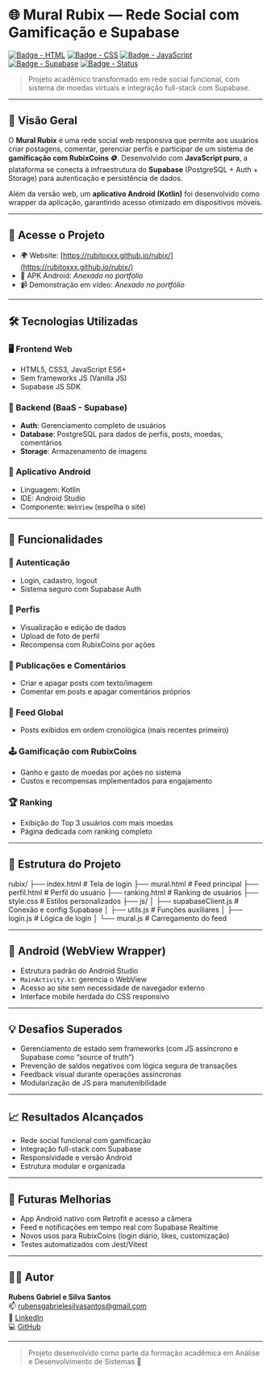 # 🌐 Mural Rubix — Rede Social com Gamificação e Supabase

[![Badge - HTML](https://img.shields.io/badge/HTML5-orange?style=for-the-badge&logo=html5)]()
[![Badge - CSS](https://img.shields.io/badge/CSS3-blue?style=for-the-badge&logo=css3)]()
[![Badge - JavaScript](https://img.shields.io/badge/JavaScript-yellow?style=for-the-badge&logo=javascript)]()
[![Badge - Supabase](https://img.shields.io/badge/Supabase-Backend-green?style=for-the-badge&logo=supabase)]()
[![Badge - Status](https://img.shields.io/badge/Status-Concluído-brightgreen?style=for-the-badge)]()

> Projeto acadêmico transformado em rede social funcional, com sistema de moedas virtuais e integração full-stack com Supabase.

---

## 📌 Visão Geral

O **Mural Rubix** é uma rede social web responsiva que permite aos usuários criar postagens, comentar, gerenciar perfis e participar de um sistema de **gamificação com RubixCoins 🪙**. Desenvolvido com **JavaScript puro**, a plataforma se conecta à infraestrutura do **Supabase** (PostgreSQL + Auth + Storage) para autenticação e persistência de dados.

Além da versão web, um **aplicativo Android (Kotlin)** foi desenvolvido como wrapper da aplicação, garantindo acesso otimizado em dispositivos móveis.

---

## 🚀 Acesse o Projeto

- 🌍 Website: [https://rubitoxxx.github.io/rubix/](https://rubitoxxx.github.io/rubix/)
- 📱 APK Android: *Anexado no portfólio*
- 📹 Demonstração em vídeo: *Anexado no portfólio*

---

## 🛠️ Tecnologias Utilizadas

### 🖥️ Frontend Web

- HTML5, CSS3, JavaScript ES6+
- Sem frameworks JS (Vanilla JS)
- Supabase JS SDK

### 🧩 Backend (BaaS - Supabase)

- **Auth**: Gerenciamento completo de usuários
- **Database**: PostgreSQL para dados de perfis, posts, moedas, comentários
- **Storage**: Armazenamento de imagens

### 📱 Aplicativo Android

- Linguagem: Kotlin
- IDE: Android Studio
- Componente: `WebView` (espelha o site)

---

## 🧠 Funcionalidades

### 🔐 Autenticação
- Login, cadastro, logout
- Sistema seguro com Supabase Auth

### 🧍 Perfis
- Visualização e edição de dados
- Upload de foto de perfil
- Recompensa com RubixCoins por ações

### 📝 Publicações e Comentários
- Criar e apagar posts com texto/imagem
- Comentar em posts e apagar comentários próprios

### 📰 Feed Global
- Posts exibidos em ordem cronológica (mais recentes primeiro)

### 🕹️ Gamificação com RubixCoins
- Ganho e gasto de moedas por ações no sistema
- Custos e recompensas implementados para engajamento

### 🏆 Ranking
- Exibição do Top 3 usuários com mais moedas
- Página dedicada com ranking completo

---

## 📂 Estrutura do Projeto

rubix/
├── index.html # Tela de login
├── mural.html # Feed principal
├── perfil.html # Perfil do usuário
├── ranking.html # Ranking de usuários
├── style.css # Estilos personalizados
├── js/
│ ├── supabaseClient.js # Conexão e config Supabase
│ ├── utils.js # Funções auxiliares
│ ├── login.js # Lógica de login
│ └── mural.js # Carregamento do feed

---

## 📱 Android (WebView Wrapper)

- Estrutura padrão do Android Studio
- `MainActivity.kt`: gerencia o WebView
- Acesso ao site sem necessidade de navegador externo
- Interface mobile herdada do CSS responsivo

---

## 💡 Desafios Superados

- Gerenciamento de estado sem frameworks (com JS assíncrono e Supabase como “source of truth”)
- Prevenção de saldos negativos com lógica segura de transações
- Feedback visual durante operações assíncronas
- Modularização de JS para manutenibilidade

---

## 📈 Resultados Alcançados

- Rede social funcional com gamificação
- Integração full-stack com Supabase
- Responsividade e versão Android
- Estrutura modular e organizada

---

## 🔮 Futuras Melhorias

- App Android nativo com Retrofit e acesso a câmera
- Feed e notificações em tempo real com Supabase Realtime
- Novos usos para RubixCoins (login diário, likes, customização)
- Testes automatizados com Jest/Vitest

---

## 🙋‍♂️ Autor

**Rubens Gabriel e Silva Santos**  
📫 [rubensgabrielesilvasantos@gmail.com](mailto:rubensgabrielesilvasantos@gmail.com)  
🔗 [LinkedIn](https://www.linkedin.com/in/rubens-gabriel-221679263)  
💻 [GitHub](https://github.com/rubitoxxx)

---

> Projeto desenvolvido como parte da formação acadêmica em Análise e Desenvolvimento de Sistemas 🚀

